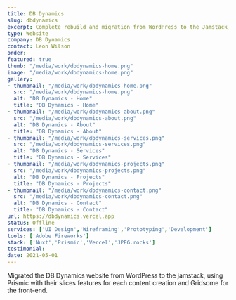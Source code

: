 ```yaml
---
title: DB Dynamics
slug: dbdynamics
excerpt: Complete rebuild and migration from WordPress to the Jamstack, using Prismic (and their Slices feature), along with Nuxt and Tailwind for the front-end.
type: Website
company: DB Dynamics
contact: Leon Wilson
order: 
featured: true
thumb: "/media/work/dbdynamics-home.png"
image: "/media/work/dbdynamics-home.png"
gallery:
- thumbnail: "/media/work/dbdynamics-home.png"
  src: "/media/work/dbdynamics-home.png"
  alt: "DB Dynamics - Home"
  title: "DB Dynamics - Home"
- thumbnail: "/media/work/dbdynamics-about.png"
  src: "/media/work/dbdynamics-about.png"
  alt: "DB Dynamics - About"
  title: "DB Dynamics - About"
- thumbnail: "/media/work/dbdynamics-services.png"
  src: "/media/work/dbdynamics-services.png"
  alt: "DB Dynamics - Services"
  title: "DB Dynamics - Services"
- thumbnail: "/media/work/dbdynamics-projects.png"
  src: "/media/work/dbdynamics-projects.png"
  alt: "DB Dynamics - Projects"
  title: "DB Dynamics - Projects"
- thumbnail: "/media/work/dbdynamics-contact.png"
  src: "/media/work/dbdynamics-contact.png"
  alt: "DB Dynamics - Contact"
  title: "DB Dynamics - Contact"
url: https://dbdynamics.vercel.app
status: Offline
services: ['UI Design','Wireframing','Prototyping','Development']
tools: ['Adobe Fireworks']
stack: ['Nuxt','Prismic','Vercel','JPEG.rocks']
testimonial: 
date: 2021-05-01
---
```

Migrated the DB Dynamics website from WordPress to the jamstack, using Prismic with their slices features for each content creation and Gridsome for the front-end.